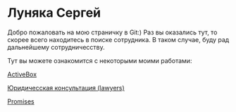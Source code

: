 

# Луняка Сергей

Добро пожаловать на мою страничку в Git:) Раз вы оказались тут, то скорее всего находитесь в поиске сотрудника.
В таком случае, буду рад дальнейшему сотрудничесству. 

Тут вы можете ознакомится с некоторыми моими работами:

[ActiveBox](https://lunyak.github.io/ActiveBox "1")

[Юридичесская консультация (lawyers)](https://lunyak.github.io/lawyers "2")

[Promises](https://lunyak.github.io/Love "3")

